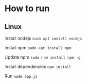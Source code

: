 # How to run

## Linux
Install nodejs
`sudo apt install nodejs`

Install npm
`sudo apt install npm`

Update npm
`sudo npm install npm -g`

Install dependencies
`npm install`

Run 
`node app.js`
